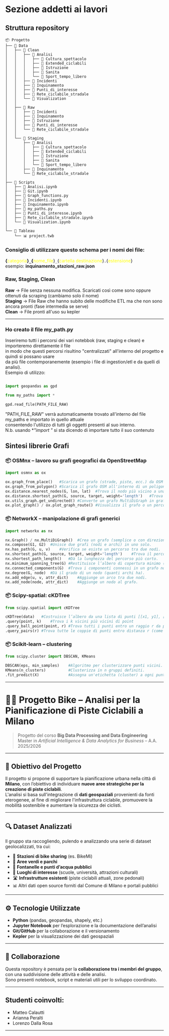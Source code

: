 # Sezione addetti ai lavori

## Struttura repository
```
📦 Progetto
├── 📁 Data
│   ├── 📁 Clean
│   │   ├── 📁 Analisi
│   │   │   ├── 📁 Cultura_spettacolo
│   │   │   ├── 📁 Extended_ciclabili
│   │   │   ├── 📁 Istruzione
│   │   │   ├── 📁 Sanita
│   │   │   └── 📁 Sport_tempo_libero
│   │   ├── 📁 Incidenti
│   │   ├── 📁 Inquinamento
│   │   ├── 📁 Punti_di_interesse
│   │   ├── 📁 Rete_ciclabile_stradale
│   │   └── 📁 Visualization
│   │
│   ├── 📁 Raw
│   │   ├── 📁 Incidenti
│   │   ├── 📁 Inquinamento
│   │   ├── 📁 Istruzione
│   │   ├── 📁 Punti_di_interesse
│   │   └── 📁 Rete_ciclabile_stradale
│   │
│   └── 📁 Staging
│       ├── 📁 Analisi
│       │   ├── 📁 Cultura_spettacolo
│       │   ├── 📁 Extended_ciclabili
│       │   ├── 📁 Istruzione
│       │   ├── 📁 Sanita
│       │   └── 📁 Sport_tempo_libero
│       ├── 📁 Inquinamento
│       └── 📁 Rete_ciclabile_stradale
│
├── 📁 Scripts
│   ├── 📓 Analisi.ipynb
│   ├── 📓 Git.ipynb
│   ├── 🐍 Graph_functions.py
│   ├── 📓 Incidenti.ipynb
│   ├── 📓 Inquinamento.ipynb
│   ├── 🐍 my_paths.py
│   ├── 📓 Punti_di_interesse.ipynb
│   ├── 📓 Rete_ciclabile_stradale.ipynb
│   └── 📓 Visualization.ipynb
│
└── 📁 Tableau
    └── 📊 project.twb
```
### Consiglio di utilizzare questo schema per i nomi dei file:
**{**<span style="color:yellow">categoria</span>**}`_`{**<span style="color:yellow">nome_file</span>}`_`{<span style="color:yellow">cartella destinazione</span>}`.`{<span style="color:yellow">estensione</span>}  
esempio:    **inquinamento_stazioni_raw.json**

### Raw, Staging, Clean
**Raw**     →   File senza nessuna modifica. Scaricati così come sono oppure ottenuti da scraping (cambiamo solo il nome)  
**Staging** →   File Raw che hanno subito delle modifiche ETL ma che non sono ancora pronti (fase intermedia se serve)  
**Clean**   →   File pronti all'uso su kepler  

---

### Ho creato il file my_path.py
Inseriremo tutti i percorsi dei vari notebbok (raw, staging e clean) e importeremo direttamente il file  
in modo che questi percorsi risultino "centralizzati" all'interno del progetto e quindi si possano usare  
da più file contemporanemente (esempio i file di ingestion/etl e da quelli di analisi).  
Esempio di utilizzo:

```python

import geopandas as gpd

from my_paths import *

gpd.read_file(PATH_FILE_RAW)

```
"PATH_FILE_RAW" verrà automaticamente trovato all'interno del file my_paths e importato in quello attuale  
consentendo l'utilizzo di tutti gli oggetti presenti al suo interno.  
N.b. usando **"import *"** si sta dicendo di importare tutto il suo contenuto

## Sintesi librerie Grafi

### 📦 OSMnx – lavoro su grafi geografici da OpenStreetMap

```python
import osmnx as ox

ox.graph_from_place()	#Scarica un grafo (strade, piste, ecc.) da OSM per una città o zona.
ox.graph_from_polygon()	#Scarica il grafo OSM all'interno di un poligono (es. confine Milano).
ox.distance.nearest_nodes(G, lon, lat)	#Trova il nodo più vicino a una coordinata geografica.
ox.distance.shortest_path(G, source, target, weight='length')	#Trova il percorso più corto tra due nodi, pesato per lunghezza o altro.
ox.utils_graph.get_undirected()	#Converte un grafo MultiDiGraph in grafo non orientato. Utile per MST.
ox.plot_graph() / ox.plot_graph_route()	#Visualizza il grafo o un percorso sopra di esso.
```

### 📦 NetworkX – manipolazione di grafi generici

```python
import networkx as nx

nx.Graph() / nx.MultiDiGraph()	#Crea un grafo (semplice o con direzioni e archi multipli).
nx.compose(G1, G2)	#Unisce due grafi (nodi e archi) in uno solo.
nx.has_path(G, u, v)	#Verifica se esiste un percorso tra due nodi.
nx.shortest_path(G, source, target, weight='length')	#Trova il percorso più corto (come OSMnx).
nx.shortest_path_length()	#Dà la lunghezza del percorso più corto.
nx.minimum_spanning_tree(G)	#Restituisce l’albero di copertura minimo (MST).
nx.connected_components(G)	#Trova i componenti connessi in un grafo non orientato.
nx.degree(G, node)	#Dà il grado di un nodo (quanti archi ha).
nx.add_edge(u, v, attr_dict)	#Aggiunge un arco tra due nodi.
nx.add_node(node, attr_dict)	#Aggiunge un nodo al grafo.
```

### 📦 Scipy-spatial: cKDTree

```python
from scipy.spatial import cKDTree

cKDTree(data)	#Costruisce l’albero da una lista di punti [[x1, y1], [x2, y2], ...]
.query(point, k)	#Trova i k vicini più vicini di point
.query_ball_point(point, r)	#Trova tutti i punti entro un raggio r da point
.query_pairs(r)	#Trova tutte le coppie di punti entro distanza r (come nel tuo esempio)
```

### 📦 Scikit-learn – clustering

```python
from scipy.cluster import DBSCAN, KMeans

DBSCAN(eps, min_samples)	#Algoritmo per clusterizzare punti vicini. Non richiede sapere in anticipo il numero di cluster.
KMeans(n_clusters)	        #Clusterizza in n gruppi definiti.
.fit_predict(X)	            #Assegna un'etichetta (cluster) a ogni punto.
```

--- 

# 🚴‍♂️ Progetto Bike – Analisi per la Pianificazione di Piste Ciclabili a Milano

> Progetto del corso **Big Data Processing and Data Engineering**  
> Master in *Artificial Intelligence & Data Analytics for Business* – A.A. 2025/2026

---

## 📌 Obiettivo del Progetto

Il progetto si propone di supportare la pianificazione urbana nella città di **Milano**, con l’obiettivo di individuare **nuove aree strategiche per la creazione di piste ciclabili**.  
L'analisi si basa sull'integrazione di **dati geospaziali** provenienti da fonti eterogenee, al fine di migliorare l'infrastruttura ciclabile, promuovere la mobilità sostenibile e aumentare la sicurezza dei ciclisti.

---

## 🔍 Dataset Analizzati

Il gruppo sta raccogliendo, pulendo e analizzando una serie di dataset geolocalizzati, tra cui:

- 📍 **Stazioni di bike sharing** (es. BikeMi)
- 🌳 **Aree verdi e parchi**
- 🚰 **Fontanelle e punti d’acqua pubblici**
- 🏫 **Luoghi di interesse** (scuole, università, attrazioni culturali)
- 🛣️ **Infrastrutture esistenti** (piste ciclabili attuali, zone pedonali)
- 📊 Altri dati open source forniti dal Comune di Milano e portali pubblici

---

## ⚙️ Tecnologie Utilizzate

- **Python** (pandas, geopandas, shapely, etc.)
- **Jupyter Notebook** per l’esplorazione e la documentazione dell’analisi
- **Git/GitHub** per la collaborazione e il versionamento
- **Kepler** per la visualizzazione dei dati geospaziali

---

## 👥 Collaborazione

Questa repository è pensata per la **collaborazione tra i membri del gruppo**, con una suddivisione delle attività e delle analisi.  
Sono presenti notebook, script e materiali utili per lo sviluppo coordinato.

---

## Studenti coinvolti:
- Matteo Calautti
- Arianna Peralti 
- Lorenzo Dalla Rosa

---